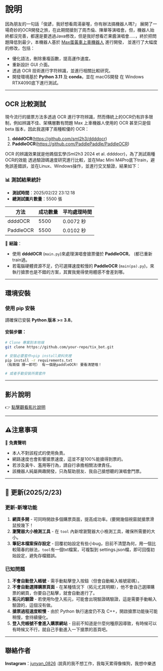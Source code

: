 # 說明
因為朋友的一句話「俊諺，我好想看周湯豪喔，你有辦法搞機器人嗎?」
展開了一場奇妙的OCR開發之旅，在此期間搶到了周杰倫、陳華等演唱會。但，機器人始終都沒完善，都還是要透過Java修改，但是我好想看芒果醬演唱會.....，終於把問題降低到最少，本機器人基於 [Max蛋黃車上車機器人](https://github.com/lovefirst02/tix_bot) 進行開發，
並進行了大幅度的修改，包括：
- 優化語法，刪除重複函數，提高運作速度。
- 重新設計 GUI 介面。
- 透過 OCR 技術進行字符辨識，並進行相關比較研究。
- 開發環境基於 **Python 3.11** 及 **conda**，並在 macOS開發 在 Windows RTX4090底下進行測試。
---
## OCR 比較測試

現今流行的搶票方法多透過 OCR 進行字符辨識，然而傳統上的OCR仍有許多限制，例如辨識不佳、架構層數有問題
Max 上車機器人使用的 OCR 甚至只是個 beta 版本，因此我選擇了兩種較優的 OCR：

1. **ddddOCR**(https://github.com/sml2h3/ddddocr)
2. **PaddleOCR**(https://github.com/PaddlePaddle/PaddleOCR)

OCR 的辨識效果就是他媽個玄學(Sml2h3 2024 et al. ddddocr)，為了測試兩種OCR的效能
透過驗證碼速度研究進行比較，並在Mac Mini M4Pro底下train，避免誤差錯誤，並在Linux、Windows操作，並進行交叉驗證，結果如下：
### 📊 測試結果統計

- **測試時間**：2025/02/22 23:12:18
- **總測試圖片數量**：5500 張

|  方法   | 成功數量 | 平均處理時間 |
|------------|----------|--------------|
| ddddOCR    | 5500     | 0.0072 秒    |
| PaddleOCR  | 5500     | 0.0102 秒    |

📌 **結論**：
- 使用 **ddddOCR** (`main.py`)來處理演唱會搶票優於 **PaddleOCR**。 (都已重新train過。
- 若電腦硬體資源不足，仍可選擇速度較慢的 **PaddleOCR** (`main(pa).py`)，來執行搶票也是不錯的方案，其實我覺得使用體感不會差到哪。

---

## 環境安裝

###  使用 pip 安裝
請確保已安裝 **Python 版本 >= 3.8**。

#### 安裝步驟：
```bash
# Clone 專案到本地端
git clone https://github.com/your-repo/tix_bot.git

# 安裝必要套件>pip install資料夾裡
pip install -r requirements.txt
（有兩個 擇一即可） 有一個是paddleOCR! 要看清楚哦！

# 或者手動安裝所需套件
```

---

##  影片說明

👉 [點擊觀看影片說明](https://www.youtube.com/watch?v=sXyOsXwPsKo)

---

## ⚠注意事項

📌 **免責聲明**
- 本人不對該程式的使用負責。
- 網路速度也會影響搶票速度，這並不是100%能搶得到票的。
- 若涉及黃牛、濫用等行為，請自行承擔相關法律責任。
- 該機器人純屬興趣開發，只為幫助朋友、我自己搶想聽的演唱會門票。

---
## 🔄 更新(2025/2/23)

### 更新-新增功能
1. **網頁多開** - 可同時開啟多個購票頁面，提高成功率。(要開幾個視窗就搶票滑鼠按幾下！
2. **瀏覽器大小檢測工具** - 在 `tool` 內新增瀏覽器大小檢測工具，確保所需要的大小。
3. **筆記本檔案保存設定** -  回覆初始設定有些小bug，目前不清楚為何，用一個比較陽春的辦法，`tool`有一個txt檔案，可複製到 settings.json檔，即可回復初始設定，避免存檔錯誤。

###  已知問題
1. **不會自動登入帳號** - 需手動點擊登入按鈕（但會自動輸入帳號密碼）。
2. **不會自動選擇購票頁面** - 在某種情況下（拓元尤其明顯），他不會自己選擇購票的網頁，你要自己點擊，就會自動進行了。
3. **拓元的驗證** -  若使用fb登入拓元，可能會出現驗證碼驗證，這是需要手動輸入驗證的，這個沒有做。
4. **搶票過程速度較慢** - 由於 Python 執行速度仍不及 C++，開啟搶票功能後可能稍慢，會持續優化。
5. **登入完帳號不會進入購票網站** - 目前不知道是什麼何種原因導致，有時候可以有時候又不行，就自己手動進入一下搶票的首頁吧。
---
## 聯絡作者
**Instagram**：[junyan_0826](https://www.instagram.com/junyan_0826)
:說真的我不想工作，我每天累得像條狗，我想中樂透
